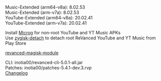 Music-Extended (arm64-v8a): 8.02.53  
Music-Extended (arm-v7a): 8.02.53  
YouTube-Extended (arm64-v8a): 20.02.41  
YouTube-Extended (arm-v7a): 20.02.41  

Install [Microg](https://github.com/ReVanced/GmsCore/releases) for non-root YouTube and YT Music APKs  
Use [zygisk-detach](https://github.com/j-hc/zygisk-detach) to detach root ReVanced YouTube and YT Music from Play Store  

[revanced-magisk-module](https://github.com/j-hc/revanced-magisk-module)
  
CLI: inotia00/revanced-cli-5.0.1-all.jar  
Patches: inotia00/patches-5.4.1-dev.3.rvp  
[Changelog](https://github.com/inotia00/revanced-patches/releases/tag/v5.4.1-dev.3)  
